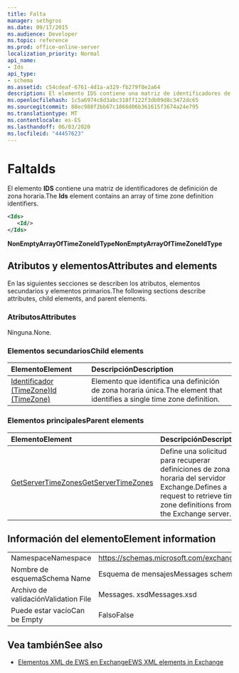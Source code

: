 ```yaml
---
title: Falta
manager: sethgros
ms.date: 09/17/2015
ms.audience: Developer
ms.topic: reference
ms.prod: office-online-server
localization_priority: Normal
api_name:
- Ids
api_type:
- schema
ms.assetid: c54cdeaf-6761-4d1a-a329-fb279f0e2a64
description: El elemento IDS contiene una matriz de identificadores de definición de zona horaria.
ms.openlocfilehash: 1c5a6974c8d3abc318ff122f3db09d8c3472dc65
ms.sourcegitcommit: 88ec988f2bb67c1866d06b361615f3674a24e795
ms.translationtype: MT
ms.contentlocale: es-ES
ms.lasthandoff: 06/03/2020
ms.locfileid: "44457623"
---
```

# <a name="ids"></a><span data-ttu-id="d36f9-103">Falta</span><span class="sxs-lookup"><span data-stu-id="d36f9-103">Ids</span></span>

<span data-ttu-id="d36f9-104">El elemento **IDS** contiene una matriz de identificadores de definición de zona horaria.</span><span class="sxs-lookup"><span data-stu-id="d36f9-104">The **Ids** element contains an array of time zone definition identifiers.</span></span> 
  
```XML
<Ids>
   <Id/>
</Ids>
```

 <span data-ttu-id="d36f9-105">**NonEmptyArrayOfTimeZoneIdType**</span><span class="sxs-lookup"><span data-stu-id="d36f9-105">**NonEmptyArrayOfTimeZoneIdType**</span></span>
## <a name="attributes-and-elements"></a><span data-ttu-id="d36f9-106">Atributos y elementos</span><span class="sxs-lookup"><span data-stu-id="d36f9-106">Attributes and elements</span></span>

<span data-ttu-id="d36f9-107">En las siguientes secciones se describen los atributos, elementos secundarios y elementos primarios.</span><span class="sxs-lookup"><span data-stu-id="d36f9-107">The following sections describe attributes, child elements, and parent elements.</span></span>
  
### <a name="attributes"></a><span data-ttu-id="d36f9-108">Atributos</span><span class="sxs-lookup"><span data-stu-id="d36f9-108">Attributes</span></span>

<span data-ttu-id="d36f9-109">Ninguna.</span><span class="sxs-lookup"><span data-stu-id="d36f9-109">None.</span></span>
  
### <a name="child-elements"></a><span data-ttu-id="d36f9-110">Elementos secundarios</span><span class="sxs-lookup"><span data-stu-id="d36f9-110">Child elements</span></span>

|<span data-ttu-id="d36f9-111">**Elemento**</span><span class="sxs-lookup"><span data-stu-id="d36f9-111">**Element**</span></span>|<span data-ttu-id="d36f9-112">**Descripción**</span><span class="sxs-lookup"><span data-stu-id="d36f9-112">**Description**</span></span>|
|:-----|:-----|
|[<span data-ttu-id="d36f9-113">Identificador (TimeZone)</span><span class="sxs-lookup"><span data-stu-id="d36f9-113">Id (TimeZone)</span></span>](id-timezone.md) <br/> |<span data-ttu-id="d36f9-114">Elemento que identifica una definición de zona horaria única.</span><span class="sxs-lookup"><span data-stu-id="d36f9-114">The element that identifies a single time zone definition.</span></span>  <br/> |
   
### <a name="parent-elements"></a><span data-ttu-id="d36f9-115">Elementos principales</span><span class="sxs-lookup"><span data-stu-id="d36f9-115">Parent elements</span></span>

|<span data-ttu-id="d36f9-116">**Elemento**</span><span class="sxs-lookup"><span data-stu-id="d36f9-116">**Element**</span></span>|<span data-ttu-id="d36f9-117">**Descripción**</span><span class="sxs-lookup"><span data-stu-id="d36f9-117">**Description**</span></span>|
|:-----|:-----|
|[<span data-ttu-id="d36f9-118">GetServerTimeZones</span><span class="sxs-lookup"><span data-stu-id="d36f9-118">GetServerTimeZones</span></span>](getservertimezones.md) <br/> |<span data-ttu-id="d36f9-119">Define una solicitud para recuperar definiciones de zona horaria del servidor Exchange.</span><span class="sxs-lookup"><span data-stu-id="d36f9-119">Defines a request to retrieve time zone definitions from the Exchange server.</span></span>  <br/> |
   
## <a name="element-information"></a><span data-ttu-id="d36f9-120">Información del elemento</span><span class="sxs-lookup"><span data-stu-id="d36f9-120">Element information</span></span>

|||
|:-----|:-----|
|<span data-ttu-id="d36f9-121">Namespace</span><span class="sxs-lookup"><span data-stu-id="d36f9-121">Namespace</span></span>  <br/> |https://schemas.microsoft.com/exchange/services/2006/messages  <br/> |
|<span data-ttu-id="d36f9-122">Nombre de esquema</span><span class="sxs-lookup"><span data-stu-id="d36f9-122">Schema Name</span></span>  <br/> |<span data-ttu-id="d36f9-123">Esquema de mensajes</span><span class="sxs-lookup"><span data-stu-id="d36f9-123">Messages schema</span></span>  <br/> |
|<span data-ttu-id="d36f9-124">Archivo de validación</span><span class="sxs-lookup"><span data-stu-id="d36f9-124">Validation File</span></span>  <br/> |<span data-ttu-id="d36f9-125">Messages. xsd</span><span class="sxs-lookup"><span data-stu-id="d36f9-125">Messages.xsd</span></span>  <br/> |
|<span data-ttu-id="d36f9-126">Puede estar vacío</span><span class="sxs-lookup"><span data-stu-id="d36f9-126">Can be Empty</span></span>  <br/> |<span data-ttu-id="d36f9-127">Falso</span><span class="sxs-lookup"><span data-stu-id="d36f9-127">False</span></span>  <br/> |
   
## <a name="see-also"></a><span data-ttu-id="d36f9-128">Vea también</span><span class="sxs-lookup"><span data-stu-id="d36f9-128">See also</span></span>



- [<span data-ttu-id="d36f9-129">Elementos XML de EWS en Exchange</span><span class="sxs-lookup"><span data-stu-id="d36f9-129">EWS XML elements in Exchange</span></span>](ews-xml-elements-in-exchange.md)

